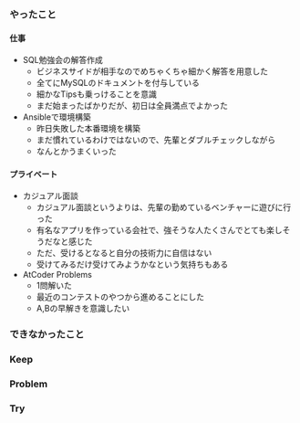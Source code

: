 ### やったこと

#### 仕事

- SQL勉強会の解答作成
  - ビジネスサイドが相手なのでめちゃくちゃ細かく解答を用意した
  - 全てにMySQLのドキュメントを付与している
  - 細かなTipsも乗っけることを意識
  - まだ始まったばかりだが、初日は全員満点でよかった
- Ansibleで環境構築
  - 昨日失敗した本番環境を構築
  - まだ慣れているわけではないので、先輩とダブルチェックしながら
  - なんとかうまくいった

#### プライベート

- カジュアル面談
  - カジュアル面談というよりは、先輩の勤めているベンチャーに遊びに行った
  - 有名なアプリを作っている会社で、強そうな人たくさんでとても楽しそうだなと感じた
  - ただ、受けるとなると自分の技術力に自信はない
  - 受けてみるだけ受けてみようかなという気持ちもある
- AtCoder Problems
  - 1問解いた
  - 最近のコンテストのやつから進めることにした
  - A,Bの早解きを意識したい

### できなかったこと



### Keep



### Problem



### Try
